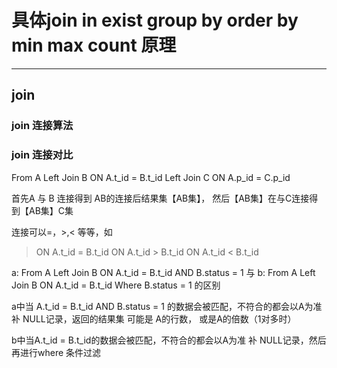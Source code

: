 
# 具体join in exist group by  order by min max  count 原理

---
## join
### join 连接算法




### join 连接对比
From A 
Left Join B ON A.t_id = B.t_id 
Left Join C ON A.p_id = C.p_id 

首先A 与 B 连接得到 AB的连接后结果集【AB集】，
然后【AB集】在与C连接得到【AB集】C集

连接可以=，>,< 等等，如
> ON A.t_id = B.t_id 
> ON A.t_id > B.t_id 
> ON A.t_id < B.t_id 

a:  From A  Left Join B ON A.t_id = B.t_id AND B.status = 1
与
b:  From A  Left Join B ON A.t_id = B.t_id Where B.status = 1
的区别

a中当 A.t_id = B.t_id AND B.status = 1 的数据会被匹配，不符合的都会以A为准 补 NULL记录，返回的结果集 可能是 A的行数， 或是A的倍数（1对多时）

b中当A.t_id = B.t_id的数据会被匹配，不符合的都会以A为准 补 NULL记录，然后再进行where 条件过滤



















